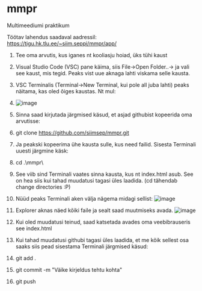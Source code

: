 # mmpr
Multimeediumi praktikum


Töötav lahendus saadaval aadressil: 
https://tigu.hk.tlu.ee/~siim.seppi/mmpr/app/


1. Tee oma arvutis, kus iganes nt kooliasju hoiad, üks tühi kaust
2. Visual Studio Code (VSC) pane käima, siis File->Open Folder..-> ja vali see kaust, mis tegid. Peaks vist uue aknaga lahti viskama selle kausta.
3. VSC Terminalis (Terminal->New Terminal, kui pole all juba lahti) peaks näitama, kas oled õiges kaustas. Nt mul: 
4. ![image](https://user-images.githubusercontent.com/80106964/155364571-004bc688-8c38-40a3-bb6c-3309d425122f.png)

5. Sinna saad kirjutada järgmised käsud, et asjad githubist kopeerida oma arvutisse:
6. git clone https://github.com/siimsep/mmpr.git
7. Ja peakski kopeerima ühe kausta sulle, kus need failid. Sisesta Terminali uuesti järgmine käsk:
8. cd .\mmpr\
9. See viib sind Terminali vaates sinna kausta, kus nt index.html asub. See on hea siis kui tahad muudatusi tagasi üles laadida. (cd tähendab change directories :P)
10. Nüüd peaks Terminali aken välja nägema midagi sellist: 
 ![image](https://user-images.githubusercontent.com/80106964/155365726-c0e50ec3-2be0-4157-8ecb-6cab1d601e64.png)
11. Explorer aknas näed kõiki faile ja sealt saad muutmiseks avada.
![image](https://user-images.githubusercontent.com/80106964/155365865-f6a2da6d-fe44-41ad-87de-bc1792d6fcca.png)
12. Kui oled muudatusi teinud, saad katsetada avades oma veebibrauseris see index.html 
13. Kui tahad muudatusi githubi tagasi üles laadida, et me kõik sellest osa saaks siis pead sisestama Terminali järgmised käsud:
14. git add .
15. git commit -m "Väike kirjeldus tehtu kohta"
16. git push
